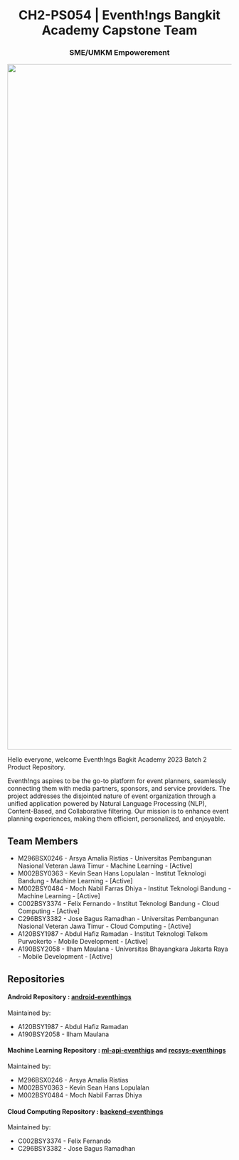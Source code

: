 <h1 align="center">CH2-PS054 | Eventh!ngs Bangkit Academy Capstone Team</h1>
<h3 align="center">SME/UMKM Empowerement</h3>

<p align="center">
<img width="1542" alt="image" src="https://github.com/Eventhings/.github/assets/28957554/d7491133-25ea-4616-8aa6-2e4003f39802">
</p>

Hello everyone, welcome Eventh!ngs Bagkit Academy 2023 Batch 2 Product Repository.

Eventh!ngs aspires to be the go-to platform for event planners, seamlessly connecting them with media partners, sponsors, and service providers. The project addresses the disjointed nature of event organization through a unified application powered by Natural Language Processing (NLP), Content-Based, and Collaborative filtering. Our mission is to enhance event planning experiences, making them efficient, personalized, and enjoyable.

## Team Members
- M296BSX0246 - Arsya Amalia Ristias - Universitas Pembangunan Nasional Veteran Jawa Timur - Machine Learning - [Active]
- M002BSY0363 - Kevin Sean Hans Lopulalan - Institut Teknologi Bandung - Machine Learning - [Active]
- M002BSY0484 - Moch Nabil Farras Dhiya - Institut Teknologi Bandung - Machine Learning - [Active]
- C002BSY3374 - Felix Fernando - Institut Teknologi Bandung - Cloud Computing - [Active]
- C296BSY3382 - Jose Bagus Ramadhan - Universitas Pembangunan Nasional Veteran Jawa Timur - Cloud Computing - [Active]
- A120BSY1987 - Abdul Hafiz Ramadan - Institut Teknologi Telkom Purwokerto - Mobile Development - [Active]
- A190BSY2058 - Ilham Maulana - Universitas Bhayangkara Jakarta Raya - Mobile Development - [Active]

## Repositories
#### Android Repository : [android-eventhings](https://github.com/Eventhings/android-eventhings)
Maintained by:
   - A120BSY1987 - Abdul Hafiz Ramadan
   - A190BSY2058 - Ilham Maulana
#### Machine Learning Repository : [ml-api-eventhigs](https://github.com/Eventhings/ml-api-eventhings) and [recsys-eventhings](https://github.com/Eventhings/recsys-eventhings)
Maintained by:
   - M296BSX0246 - Arsya Amalia Ristias
   - M002BSY0363 - Kevin Sean Hans Lopulalan
   - M002BSY0484 - Moch Nabil Farras Dhiya
#### Cloud Computing Repository : [backend-eventhings](https://github.com/Eventhings/backend-eventhings)
Maintained by:
   - C002BSY3374 - Felix Fernando
   - C296BSY3382 - Jose Bagus Ramadhan
